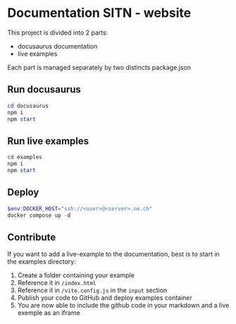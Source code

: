 # Documentation SITN - website

This project is divided into 2 parts:
- docusaurus documentation
- live examples

Each part is managed separately by two distincts package.json

## Run docusaurus

```powershell
cd docusaurus
npm i
npm start
```

## Run live examples

```powershell
cd examples
npm i
npm start
```

## Deploy

```powershell
$env:DOCKER_HOST="ssh://<user>@<server>.ne.ch"
docker compose up -d
```

## Contribute

If you want to add a live-example to the documentation, best is to start in the examples directory:

1. Create a folder containing your example
2. Reference it in `/index.html`
3. Reference it in `/vite.config.js` in the `input` section
4. Publish your code to GitHub and deploy examples container
5. You are now able to include the github code in your markdown and a live exemple as an iframe 